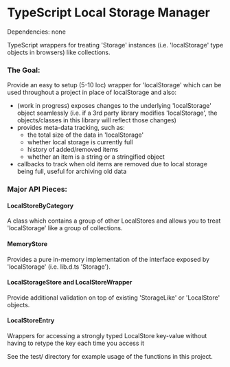 TypeScript Local Storage Manager
==============

Dependencies:
none

TypeScript wrappers for treating 'Storage' instances (i.e. 'localStorage' type objects in browsers) like collections. 

### The Goal:
Provide an easy to setup (5-10 loc) wrapper for 'localStorage' which can be used throughout a project in place of localStorage and also:
* (work in progress) exposes changes to the underlying 'localStorage' object seamlessly (i.e. if a 3rd party library modifies 'localStorage', the objects/classes in this library will reflect those changes)
* provides meta-data tracking, such as:
  * the total size of the data in 'localStorage'
  * whether local storage is currently full
  * history of added/removed items
  * whether an item is a string or a stringified object
* callbacks to track when old items are removed due to local storage being full, useful for archiving old data


### Major API Pieces:
#### LocalStoreByCategory
A class which contains a group of other LocalStores and allows you to treat 'localStorage' like a group of collections. 

#### MemoryStore
Provides a pure in-memory implementation of the interface exposed by 'localStorage' (i.e. lib.d.ts 'Storage'). 

#### LocalStorageStore and LocalStoreWrapper
Provide additional validation on top of existing 'StorageLike' or 'LocalStore' objects. 

#### LocalStoreEntry
Wrappers for accessing a strongly typed LocalStore key-value without having to retype the key each time you access it

See the test/ directory for example usage of the functions in this project. 

